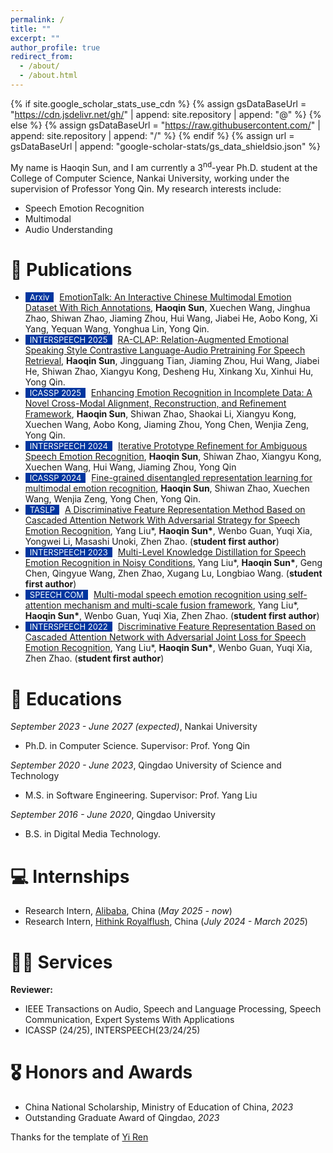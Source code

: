 ```yaml
---
permalink: /
title: ""
excerpt: ""
author_profile: true
redirect_from: 
  - /about/
  - /about.html
---
```


{% if site.google_scholar_stats_use_cdn %}
{% assign gsDataBaseUrl = "https://cdn.jsdelivr.net/gh/" | append: site.repository | append: "@" %}
{% else %}
{% assign gsDataBaseUrl = "https://raw.githubusercontent.com/" | append: site.repository | append: "/" %}
{% endif %}
{% assign url = gsDataBaseUrl | append: "google-scholar-stats/gs_data_shieldsio.json" %}

<span class='anchor' id='about-me'></span>

My name is Haoqin Sun, and I am currently a 3<sup>nd</sup>-year Ph.D. student at the College of Computer Science, Nankai University, working under the supervision of Professor Yong Qin. My research interests include:
- Speech Emotion Recognition 
- Multimodal
- Audio Understanding

# 📝 Publications 
<!-- for example -->
<!-- - <span style="display:inline-block; background-color:#00369F; color:#fff; padding:0px 7px; margin-right:5px; font-size:13px;">ACL 2024</span><span style="color:red">(Oral)</span> [GenTranslate: Large Language Models are Generative Multilingual Speech and Machine Translators](https://aclanthology.org/2024.acl-long.5.pdf), **<u>Yuchen Hu</u>**, Chen Chen, Chao-Han Huck Yang, Ruizhe Li, Dong Zhang, Zhehuai Chen, Eng Siong Chng. [[Code]](https://github.com/YUCHEN005/GenTranslate) [[Data]](https://huggingface.co/datasets/PeacefulData/HypoTranslate) -->

- <span style="display:inline-block; background-color:#00369F; color:#fff; padding:0px 7px; margin-right:5px; font-size:13px;">Arxiv</span> [EmotionTalk: An Interactive Chinese Multimodal Emotion Dataset With Rich Annotations](https://arxiv.org/pdf/2505.23018), **Haoqin Sun**, Xuechen Wang, Jinghua Zhao, Shiwan Zhao, Jiaming Zhou, Hui Wang, Jiabei He, Aobo Kong, Xi Yang, Yequan Wang, Yonghua Lin, Yong Qin.
- <span style="display:inline-block; background-color:#00369F; color:#fff; padding:0px 7px; margin-right:5px; font-size:13px;">INTERSPEECH 2025</span> [RA-CLAP: Relation-Augmented Emotional Speaking Style Contrastive Language-Audio Pretraining For Speech Retrieval](https://arxiv.org/pdf/2505.19437), **Haoqin Sun**, Jingguang Tian, Jiaming Zhou, Hui Wang, Jiabei He, Shiwan Zhao, Xiangyu Kong, Desheng Hu, Xinkang Xu, Xinhui Hu, Yong Qin.
- <span style="display:inline-block; background-color:#00369F; color:#fff; padding:0px 7px; margin-right:5px; font-size:13px;">ICASSP 2025</span> [Enhancing Emotion Recognition in Incomplete Data: A Novel Cross-Modal Alignment, Reconstruction, and Refinement Framework](https://ieeexplore.ieee.org/abstract/document/10889485), **Haoqin Sun**, Shiwan Zhao, Shaokai Li, Xiangyu Kong, Xuechen Wang, Aobo Kong, Jiaming Zhou, Yong Chen, Wenjia Zeng, Yong Qin.
- <span style="display:inline-block; background-color:#00369F; color:#fff; padding:0px 7px; margin-right:5px; font-size:13px;">INTERSPEECH 2024</span> [Iterative Prototype Refinement for Ambiguous Speech Emotion Recognition](https://www.isca-archive.org/interspeech_2024/sun24e_interspeech.pdf), **Haoqin Sun**, Shiwan Zhao, Xiangyu Kong, Xuechen Wang, Hui Wang, Jiaming Zhou, Yong Qin
- <span style="display:inline-block; background-color:#00369F; color:#fff; padding:0px 7px; margin-right:5px; font-size:13px;">ICASSP 2024</span> [Fine-grained disentangled representation learning for multimodal emotion recognition](https://ieeexplore.ieee.org/abstract/document/10447667), **Haoqin Sun**, Shiwan Zhao, Xuechen Wang, Wenjia Zeng, Yong Chen, Yong Qin.
- <span style="display:inline-block; background-color:#00369F; color:#fff; padding:0px 7px; margin-right:5px; font-size:13px;">TASLP</span> [A Discriminative Feature Representation Method Based on Cascaded Attention Network With Adversarial Strategy for Speech Emotion Recognition](https://ieeexplore.ieee.org/abstract/document/10045019), Yang Liu\*, **Haoqin Sun\***, Wenbo Guan, Yuqi Xia, Yongwei Li, Masashi Unoki, Zhen Zhao. (**student first author**)
- <span style="display:inline-block; background-color:#00369F; color:#fff; padding:0px 7px; margin-right:5px; font-size:13px;">INTERSPEECH 2023</span> [Multi-Level Knowledge Distillation for Speech Emotion Recognition in Noisy Conditions](https://www.isca-archive.org/interspeech_2023/liu23b_interspeech.pdf), Yang Liu\*, **Haoqin Sun\***, Geng Chen, Qingyue Wang, Zhen Zhao, Xugang Lu, Longbiao Wang. (**student first author**)
- <span style="display:inline-block; background-color:#00369F; color:#fff; padding:0px 7px; margin-right:5px; font-size:13px;">SPEECH COM</span> [Multi-modal speech emotion recognition using self-attention mechanism and multi-scale fusion framework](https://www.sciencedirect.com/science/article/pii/S0167639322000309), Yang Liu\*, **Haoqin Sun\***, Wenbo Guan, Yuqi Xia, Zhen Zhao. (**student first author**)
- <span style="display:inline-block; background-color:#00369F; color:#fff; padding:0px 7px; margin-right:5px; font-size:13px;">INTERSPEECH 2022</span> [Discriminative Feature Representation Based on Cascaded Attention Network with Adversarial Joint Loss for Speech Emotion Recognition](https://www.isca-archive.org/interspeech_2022/liu22aa_interspeech.pdf), Yang Liu\*, **Haoqin Sun\***, Wenbo Guan, Yuqi Xia, Zhen Zhao. (**student first author**)



# 📖 Educations
*September 2023 - June 2027 (expected)*, Nankai University
- Ph.D. in Computer Science. Supervisor: Prof. Yong Qin

*September 2020 - June 2023*, Qingdao University of Science and Technology
- M.S. in Software Engineering. Supervisor: Prof. Yang Liu

*September 2016 - June 2020*, Qingdao University
- B.S. in Digital Media Technology.


# 💻 Internships
- Research Intern, [Alibaba](https://www.alibaba.com), China (*May 2025 - now*)
- Research Intern, [Hithink Royalflush](https://www.tonghuashuncn.com/), China (*July 2024 - March 2025*)

# 🧑‍🔬 Services
**Reviewer:** &nbsp; 
- IEEE Transactions on Audio, Speech and Language Processing, Speech Communication, Expert Systems With Applications
- ICASSP (24/25), INTERSPEECH(23/24/25)

# 🎖 Honors and Awards
- China National Scholarship, Ministry of Education of China, *2023*
- Outstanding Graduate Award of Qingdao, *2023*


Thanks for the template of <a href="https://rayeren.github.io">Yi Ren</a>
